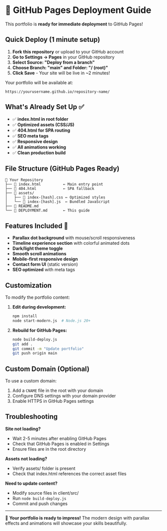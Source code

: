# 🚀 GitHub Pages Deployment Guide

This portfolio is **ready for immediate deployment** to GitHub Pages!

## Quick Deploy (1 minute setup)

1. **Fork this repository** or upload to your GitHub account
2. **Go to Settings → Pages** in your GitHub repository
3. **Select Source: "Deploy from a branch"**
4. **Choose Branch: "main" and Folder: "/ (root)"**
5. **Click Save** - Your site will be live in ~2 minutes!

Your portfolio will be available at:
```
https://yourusername.github.io/repository-name/
```

## What's Already Set Up ✅

- ✅ **index.html in root folder**
- ✅ **Optimized assets (CSS/JS)**
- ✅ **404.html for SPA routing**
- ✅ **SEO meta tags**
- ✅ **Responsive design**
- ✅ **All animations working**
- ✅ **Clean production build**

## File Structure (GitHub Pages Ready)

```
📁 Your Repository
├── 📄 index.html          ← Main entry point
├── 📄 404.html            ← SPA fallback
├── 📁 assets/
│   ├── 📄 index-[hash].css ← Optimized styles  
│   └── 📄 index-[hash].js  ← Bundled JavaScript
├── 📄 README.md
└── 📄 DEPLOYMENT.md       ← This guide
```

## Features Included 🌟

- **Parallax dot background** with mouse/scroll responsiveness
- **Timeline experience section** with colorful animated dots
- **Dark/light theme toggle**
- **Smooth scroll animations**
- **Mobile-first responsive design**
- **Contact form UI** (static version)
- **SEO optimized** with meta tags

## Customization

To modify the portfolio content:

1. **Edit during development:**
   ```bash
   npm install
   node start-modern.js  # Node.js 20+
   ```

2. **Rebuild for GitHub Pages:**
   ```bash
   node build-deploy.js
   git add .
   git commit -m "Update portfolio"
   git push origin main
   ```

## Custom Domain (Optional)

To use a custom domain:

1. Add a `CNAME` file in the root with your domain
2. Configure DNS settings with your domain provider
3. Enable HTTPS in GitHub Pages settings

## Troubleshooting

**Site not loading?**
- Wait 2-5 minutes after enabling GitHub Pages
- Check that GitHub Pages is enabled in Settings
- Ensure files are in the root directory

**Assets not loading?**
- Verify assets/ folder is present
- Check that index.html references the correct asset files

**Need to update content?**
- Modify source files in client/src/
- Run `node build-deploy.js`
- Commit and push changes

---

🎉 **Your portfolio is ready to impress!** The modern design with parallax effects and animations will showcase your skills beautifully.